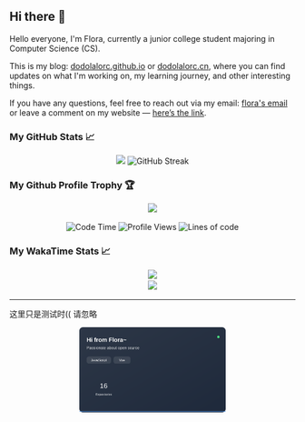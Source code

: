 ## Hi there 👋

Hello everyone, I'm Flora, currently a junior college student majoring in Computer Science (CS).

This is my blog: [dodolalorc.github.io](https://dodolalorc.github.io/) or [dodolalorc.cn](https://dodolalorc.cn/), where you can find updates on what I'm working on, my learning journey, and other interesting things.

If you have any questions, feel free to reach out via my email: [flora's email](mailto:chenflora124@gmail.com) or leave a comment on my website — [here’s the link](https://dodolalorc.github.io/comments/).

### My GitHub Stats 📈

<div align="center">
  <img height="150" src="https://github-readme-stats.vercel.app/api?username=dodolalorc&count_private=true&show_icons=true&theme=radical&show_owner=true?include_all_commits=true" />
  <!-- <img height="150" width="350" src="https://github-readme-stats.vercel.app/api/top-langs/?username=dodolalorc&layout=compact&theme=radical&hide=javascript,html" /> -->
  <img height="150" src="https://github-readme-streak-stats.herokuapp.com?user=dodolalorc&theme=radical&locale=zh_Hans&short_numbers=true" alt="GitHub Streak" />
</div>

### My Github Profile Trophy 🏆

<div align="center">
  <a href="https://github.com/ryo-ma/github-profile-trophy">
    <img width=800 src="https://github-profile-trophy.vercel.app/?username=dodolalorc&column=10&theme=tokyonight&no-frame=true"/>
  </a>
</div>

<!--START_SECTION:waka-->
<div align="center">

![Code Time](http://img.shields.io/badge/Code%20Time-327%20hrs%2028%20mins-blue) ![Profile Views](http://img.shields.io/badge/Profile%20Views-2-blue) ![Lines of code](https://img.shields.io/badge/From%20Hello%20World%20I%27ve%20Written-1.6%20million%20lines%20of%20code-blue)

</div>

### My WakaTime Stats 📈

<div align="center">
  <img height="400"  src="https://wakatime.com/share/@9472cdb1-67de-4364-97df-8c579596a053/26f5268b-7609-4e8d-b107-3b182b89a7db.svg"/>
</div>
<!-- <figure align="center"><embed src="https://wakatime.com/share/@9472cdb1-67de-4364-97df-8c579596a053/26f5268b-7609-4e8d-b107-3b182b89a7db.svg"></embed></figure> -->

<div align="center">
  <img src="https://wakatime.com/share/@9472cdb1-67de-4364-97df-8c579596a053/72240eed-453d-4598-9bed-7baa9879f1a0.svg"/>
</div>
<!-- <figure align="center"></figure><embed src="https://wakatime.com/share/@9472cdb1-67de-4364-97df-8c579596a053/72240eed-453d-4598-9bed-7baa9879f1a0.svg"></embed></figure> -->

<!--END_SECTION:waka-->


---

这里只是测试时(( 请忽略
<div  align="center">
  <img height="150"  src="./assets/card.svg"/>
</div>